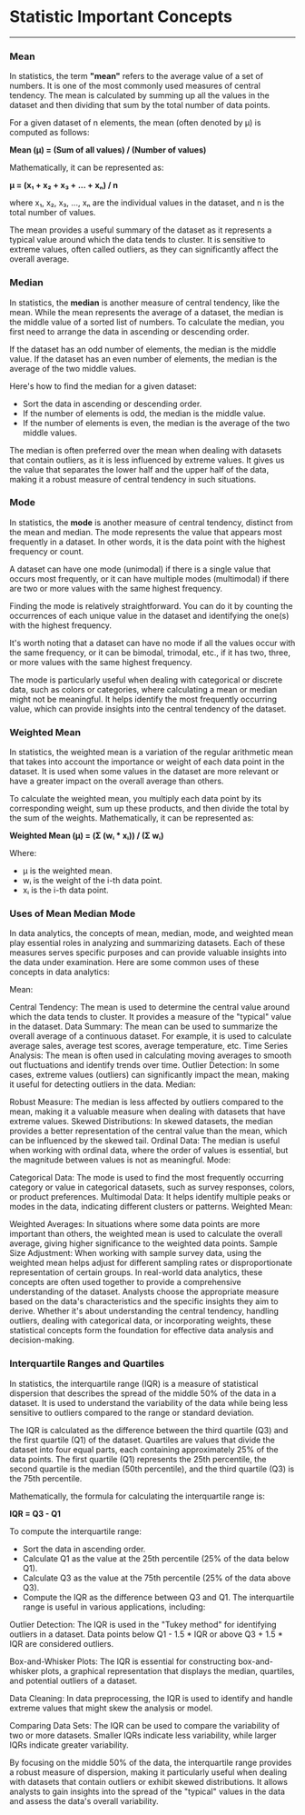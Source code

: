 # Statistic Important Concepts
*** 
### Mean
In statistics, the term **"mean"** refers to the average value of a set of numbers. It is one of the most commonly used measures of central tendency. The mean is calculated by summing up all the values in the dataset and then dividing that sum by the total number of data points.

For a given dataset of n elements, the mean (often denoted by μ) is computed as follows:

**Mean (μ) = (Sum of all values) / (Number of values)**

Mathematically, it can be represented as:

**μ = (x₁ + x₂ + x₃ + ... + xₙ) / n**

where x₁, x₂, x₃, ..., xₙ are the individual values in the dataset, and n is the total number of values.

The mean provides a useful summary of the dataset as it represents a typical value around which the data tends to cluster. It is sensitive to extreme values, often called outliers, as they can significantly affect the overall average.

### Median 
In statistics, the **median** is another measure of central tendency, like the mean. While the mean represents the average of a dataset, the median is the middle value of a sorted list of numbers. To calculate the median, you first need to arrange the data in ascending or descending order.

If the dataset has an odd number of elements, the median is the middle value. If the dataset has an even number of elements, the median is the average of the two middle values.

Here's how to find the median for a given dataset:

* Sort the data in ascending or descending order.
* If the number of elements is odd, the median is the middle value.
* If the number of elements is even, the median is the average of the two middle values.

The median is often preferred over the mean when dealing with datasets that contain outliers, as it is less influenced by extreme values. It gives us the value that separates the lower half and the upper half of the data, making it a robust measure of central tendency in such situations.
### Mode

In statistics, the **mode** is another measure of central tendency, distinct from the mean and median. The mode represents the value that appears most frequently in a dataset. In other words, it is the data point with the highest frequency or count.

A dataset can have one mode (unimodal) if there is a single value that occurs most frequently, or it can have multiple modes (multimodal) if there are two or more values with the same highest frequency.

Finding the mode is relatively straightforward. You can do it by counting the occurrences of each unique value in the dataset and identifying the one(s) with the highest frequency.

It's worth noting that a dataset can have no mode if all the values occur with the same frequency, or it can be bimodal, trimodal, etc., if it has two, three, or more values with the same highest frequency.

The mode is particularly useful when dealing with categorical or discrete data, such as colors or categories, where calculating a mean or median might not be meaningful. It helps identify the most frequently occurring value, which can provide insights into the central tendency of the dataset.

### Weighted Mean

In statistics, the weighted mean is a variation of the regular arithmetic mean that takes into account the importance or weight of each data point in the dataset. It is used when some values in the dataset are more relevant or have a greater impact on the overall average than others.

To calculate the weighted mean, you multiply each data point by its corresponding weight, sum up these products, and then divide the total by the sum of the weights. Mathematically, it can be represented as:

**Weighted Mean (μ) = (Σ (wᵢ * xᵢ)) / (Σ wᵢ)**

Where:

* μ is the weighted mean.
* wᵢ is the weight of the i-th data point.
* xᵢ is the i-th data point.

### Uses of Mean Median Mode 
In data analytics, the concepts of mean, median, mode, and weighted mean play essential roles in analyzing and summarizing datasets. Each of these measures serves specific purposes and can provide valuable insights into the data under examination. Here are some common uses of these concepts in data analytics:

Mean:

Central Tendency: The mean is used to determine the central value around which the data tends to cluster. It provides a measure of the "typical" value in the dataset.
Data Summary: The mean can be used to summarize the overall average of a continuous dataset. For example, it is used to calculate average sales, average test scores, average temperature, etc.
Time Series Analysis: The mean is often used in calculating moving averages to smooth out fluctuations and identify trends over time.
Outlier Detection: In some cases, extreme values (outliers) can significantly impact the mean, making it useful for detecting outliers in the data.
Median:

Robust Measure: The median is less affected by outliers compared to the mean, making it a valuable measure when dealing with datasets that have extreme values.
Skewed Distributions: In skewed datasets, the median provides a better representation of the central value than the mean, which can be influenced by the skewed tail.
Ordinal Data: The median is useful when working with ordinal data, where the order of values is essential, but the magnitude between values is not as meaningful.
Mode:

Categorical Data: The mode is used to find the most frequently occurring category or value in categorical datasets, such as survey responses, colors, or product preferences.
Multimodal Data: It helps identify multiple peaks or modes in the data, indicating different clusters or patterns.
Weighted Mean:

Weighted Averages: In situations where some data points are more important than others, the weighted mean is used to calculate the overall average, giving higher significance to the weighted data points.
Sample Size Adjustment: When working with sample survey data, using the weighted mean helps adjust for different sampling rates or disproportionate representation of certain groups.
In real-world data analytics, these concepts are often used together to provide a comprehensive understanding of the dataset. Analysts choose the appropriate measure based on the data's characteristics and the specific insights they aim to derive. Whether it's about understanding the central tendency, handling outliers, dealing with categorical data, or incorporating weights, these statistical concepts form the foundation for effective data analysis and decision-making.


### Interquartile Ranges and Quartiles

In statistics, the interquartile range (IQR) is a measure of statistical dispersion that describes the spread of the middle 50% of the data in a dataset. It is used to understand the variability of the data while being less sensitive to outliers compared to the range or standard deviation.

The IQR is calculated as the difference between the third quartile (Q3) and the first quartile (Q1) of the dataset. Quartiles are values that divide the dataset into four equal parts, each containing approximately 25% of the data points. The first quartile (Q1) represents the 25th percentile, the second quartile is the median (50th percentile), and the third quartile (Q3) is the 75th percentile.

Mathematically, the formula for calculating the interquartile range is:

**IQR = Q3 - Q1**

To compute the interquartile range:

* Sort the data in ascending order.
* Calculate Q1 as the value at the 25th percentile (25% of the data below Q1).
* Calculate Q3 as the value at the 75th percentile (25% of the data above Q3).
* Compute the IQR as the difference between Q3 and Q1.
The interquartile range is useful in various applications, including:

Outlier Detection: The IQR is used in the "Tukey method" for identifying outliers in a dataset. Data points below Q1 - 1.5 * IQR or above Q3 + 1.5 * IQR are considered outliers.

Box-and-Whisker Plots: The IQR is essential for constructing box-and-whisker plots, a graphical representation that displays the median, quartiles, and potential outliers of a dataset.

Data Cleaning: In data preprocessing, the IQR is used to identify and handle extreme values that might skew the analysis or model.

Comparing Data Sets: The IQR can be used to compare the variability of two or more datasets. Smaller IQRs indicate less variability, while larger IQRs indicate greater variability.

By focusing on the middle 50% of the data, the interquartile range provides a robust measure of dispersion, making it particularly useful when dealing with datasets that contain outliers or exhibit skewed distributions. It allows analysts to gain insights into the spread of the "typical" values in the data and assess the data's overall variability.